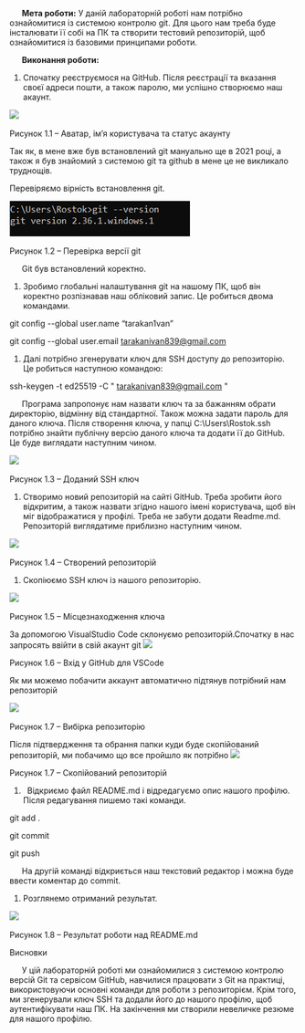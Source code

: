 ﻿`	`**Мета роботи:** У даній лабораторній роботі нам потрібно ознайомитися із системою контролю git. Для цього нам треба буде інсталювати її собі на ПК та створити тестовий репозиторій, щоб ознайомитися із базовими принципами роботи.

`	`**Виконання роботи:**

1. Спочатку реєструємося на GitHub. Після реєстрації та вказання своєї адреси пошти, а також паролю, ми успішно створюємо наш акаунт.

![](Aspose.Words.4af41e69-61ee-4faa-9ee0-e89fa677f85d.001.png)

Рисунок 1.1 – Аватар, ім’я користувача та статус акаунту

Так як, в мене вже був встановлений git мануально ще в 2021 році, а також я був знайомий з системою git та github в мене це не викликало труднощів.

Перевіряємо вірність встановлення git.

![](Aspose.Words.4af41e69-61ee-4faa-9ee0-e89fa677f85d.002.png)

Рисунок 1.2 – Перевірка версії git

`	`Git був встановлений коректно.

1. Зробимо глобальні налаштування git на нашому ПК, щоб він коректно розпізнавав наш обліковий запис. Це робиться двома командами.

git config --global user.name “tarakan1van”

git config --global user.email tarakanivan839@gmail.com

1. Далі потрібно згенерувати ключ для SSH доступу до репозиторію. Це робиться наступною командою:

ssh-keygen -t ed25519 -C " tarakanivan839@gmail.com "

`	`Програма запропонує нам назвати ключ та за бажанням обрати директорію, відмінну від стандартної. Також можна задати пароль для даного ключа. Після створення ключа, у папці C:\Users\Rostok\.ssh потрібно знайти публічну версію даного ключа та додати її до GitHub. Це буде виглядати наступним чином.

![](Aspose.Words.4af41e69-61ee-4faa-9ee0-e89fa677f85d.003.png)

Рисунок 1.3 – Доданий SSH ключ

1. Створимо новий репозиторій на сайті GitHub. Треба зробити його відкритим, а також назвати згідно нашого імені користувача, щоб він міг відображатися у профілі. Треба не забути додати Readme.md. Репозиторій виглядатиме приблизно наступним чином.

![](Aspose.Words.4af41e69-61ee-4faa-9ee0-e89fa677f85d.004.png)

Рисунок 1.4 – Створений репозиторій

1. Скопіюємо SSH ключ із нашого репозиторію.

![](Aspose.Words.4af41e69-61ee-4faa-9ee0-e89fa677f85d.005.png)

Рисунок 1.5 – Місцезнаходження ключа

За допомогою VisualStudio Code склонуємо репозиторій.Спочатку в нас запросять ввійти в свій акаунт git
![](Aspose.Words.4af41e69-61ee-4faa-9ee0-e89fa677f85d.006.png)

Рисунок 1.6 – Вхід у GitHub для VSCode

Як ми можемо побачити аккаунт автоматично підтянув потрібний нам репозиторій

![](Aspose.Words.4af41e69-61ee-4faa-9ee0-e89fa677f85d.007.png)

Рисунок 1.7 – Вибірка репозиторію

Після підтвердження та обрання папки куди буде скопійований репозиторій, ми побачимо що все пройшло як потрібно
![](Aspose.Words.4af41e69-61ee-4faa-9ee0-e89fa677f85d.008.png)

Рисунок 1.7 – Скопійований репозиторій

1. ` `Відкриємо файл README.md і відредагуємо опис нашого профілю. Після редагування пишемо такі команди.

git add .

git commit

git push

`	`На другій команді відкриється наш текстовий редактор і можна буде ввести коментар до commit.

1. Розглянемо отриманий результат.

![](Aspose.Words.4af41e69-61ee-4faa-9ee0-e89fa677f85d.009.png)

Рисунок 1.8 – Результат роботи над README.md

Висновки

`	`У цій лабораторній роботі ми ознайомилися з системою контролю версій Git та сервісом GitHub, навчилися працювати з Git на практиці, використовуючи основні команди для роботи з репозиторієм. Крім того, ми згенерували ключ SSH та додали його до нашого профілю, щоб аутентифікувати наш ПК. На закінчення ми створили невеличке резюме для нашого профілю.
